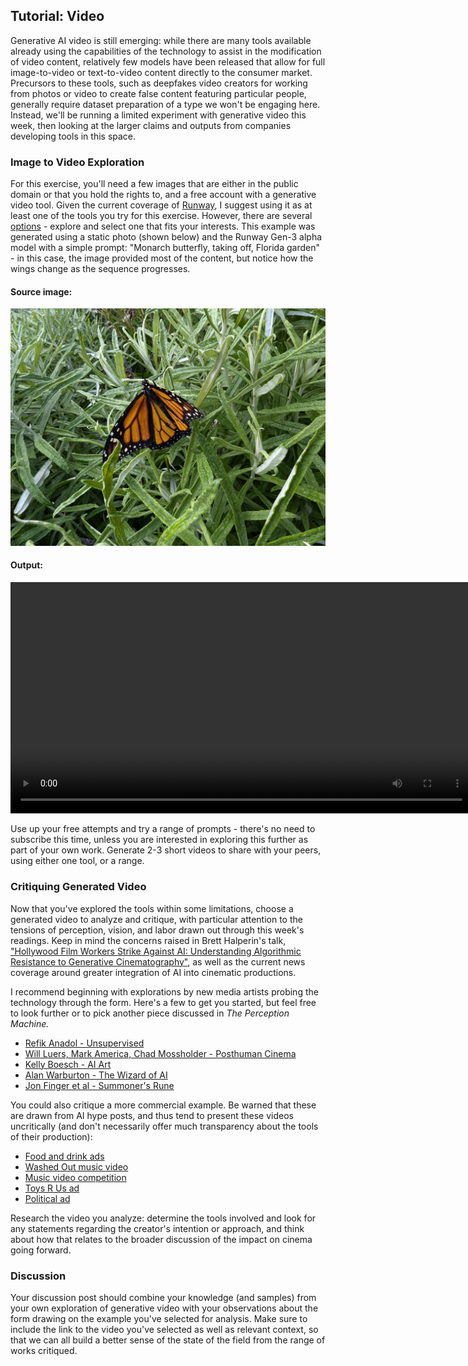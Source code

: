 ## Tutorial: Video

Generative AI video is still emerging: while there are many tools available already using the capabilities of the technology to assist in the modification of video content, relatively few models have been released that allow for full image-to-video or text-to-video content directly to the consumer market. Precursors to these tools, such as deepfakes video creators for working from photos or video to create false content featuring particular people, generally require dataset preparation of a type we won't be engaging here. Instead, we'll be running a limited experiment with generative video this week, then looking at the larger claims and outputs from companies developing tools in this space.

### Image to Video Exploration

For this exercise, you'll need a few images that are either in the public domain or that you hold the rights to, and a free account with a generative video tool. Given the current coverage of [Runway](https://runwayml.com/), I suggest using it as at least one of the tools you try for this exercise. However, there are several [options](https://www.forbes.com/sites/bernardmarr/2024/02/14/5-generative-ai-video-tools-everyone-should-know-about/) - explore and select one that fits your interests. This example was generated using a static photo (shown below) and the Runway Gen-3 alpha model with a simple prompt: "Monarch butterfly, taking off, Florida garden" - in this case, the image provided most of the content, but notice how the wings change as the sequence progresses.

#### Source image:
![Initial photo](butterfly.jpg)

#### Output:
<video src="monarch.mp4" width ="739" controls></video>

Use up your free attempts and try a range of prompts - there's no need to subscribe this time, unless you are interested in exploring this further as part of your own work. Generate 2-3 short videos to share with your peers, using either one tool, or a range. 

### Critiquing Generated Video

Now that you've explored the tools within some limitations, choose a generated video to analyze and critique, with particular attention to the tensions of perception, vision, and labor drawn out through this week's readings. Keep in mind the concerns raised in Brett Halperin's talk, ["Hollywood Film Workers Strike Against AI: Understanding Algorithmic Resistance to Generative Cinematography"](https://stars.library.ucf.edu/elo2024/algorithmsandimaginaries/schedule/3/), as well as the current news coverage around greater integration of AI into cinematic productions.

I recommend beginning with explorations by new media artists probing the technology through the form. Here's a few to get you started, but feel free to look further or to pick another piece discussed in *The Perception Machine.*

- [Refik Anadol - Unsupervised](https://www.youtube.com/watch?v=5Y384U-bOJo)
- [Will Luers, Mark America, Chad Mossholder - Posthuman Cinema](https://projects.cah.ucf.edu/mediaartsexhibits/elo2024/posthuman-cinema)
- [Kelly Boesch - AI Art](https://www.tiktok.com/@kelly_boesch_ai_art)
- [Alan Warburton - The Wizard of AI](https://culture.theodi.org/the-wizard-of-ai/)
- [Jon Finger et al - Summoner's Rune](https://www.youtube.com/watch?v=6vqLqqgPskM)

You could also critique a more commercial example. Be warned that these are drawn from AI hype posts, and thus tend to present these videos uncritically (and don't necessarily offer much transparency about the tools of their production):

- [Food and drink ads](https://www.thedrum.com/news/2024/02/20/5-the-best-ai-powered-food-drink-ads)
- [Washed Out music video](https://www.nbcnews.com/pop-culture/music/indie-artist-washed-uses-ai-generate-full-music-video-rcna150634)
- [Music video competition](https://sfstandard.com/2024/09/27/ai-generated-music-videos-hackathon/)
- [Toys R Us ad](https://www.youtube.com/watch?v=ah4kzfuc3wo)
- [Political ad](https://www.wcnc.com/article/news/politics/north-carolina-politics/ai-generated-mark-robinson-parody-ad-9-24-2024/275-a7225cbb-b80f-426b-8341-f1b9f0ae0bc5)

Research the video you analyze: determine the tools involved and look for any statements regarding the creator's intention or approach, and think about how that relates to the broader discussion of the impact on cinema going forward.

### Discussion

Your discussion post should combine your knowledge (and samples) from your own exploration of generative video with your observations about the form drawing on the example you've selected for analysis. Make sure to include the link to the video you've selected as well as relevant context, so that we can all build a better sense of the state of the field from the range of works critiqued.
